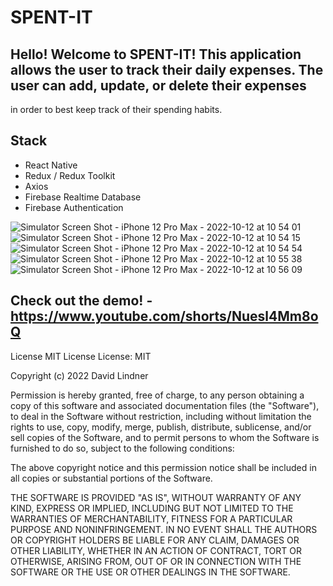 # SPENT-IT

## Hello! Welcome to SPENT-IT! This application allows the user to track their daily expenses. The user can add, update, or delete their expenses
in order to best keep track of their spending habits.

## Stack

- React Native
- Redux / Redux Toolkit
- Axios
- Firebase Realtime Database
- Firebase Authentication

![Simulator Screen Shot - iPhone 12 Pro Max - 2022-10-12 at 10 54 01](https://user-images.githubusercontent.com/65383133/195420447-ba1c9650-1c82-47c2-b0de-832f054ad5b9.png)
![Simulator Screen Shot - iPhone 12 Pro Max - 2022-10-12 at 10 54 15](https://user-images.githubusercontent.com/65383133/195420465-3785bdd8-def9-4acd-a1c2-63a34245723e.png)
![Simulator Screen Shot - iPhone 12 Pro Max - 2022-10-12 at 10 54 54](https://user-images.githubusercontent.com/65383133/195420475-e1009fd0-a3dd-430d-9df1-923be13b4f18.png)
![Simulator Screen Shot - iPhone 12 Pro Max - 2022-10-12 at 10 55 38](https://user-images.githubusercontent.com/65383133/195420479-4cd8e4c5-453b-4281-88c7-affde56d87b6.png)
![Simulator Screen Shot - iPhone 12 Pro Max - 2022-10-12 at 10 56 09](https://user-images.githubusercontent.com/65383133/195420488-56399e77-e4cc-48ab-bf07-2495debb3c46.png)

## Check out the demo! - https://www.youtube.com/shorts/Nuesl4Mm8oQ

License MIT License License: MIT

Copyright (c) 2022 David Lindner

Permission is hereby granted, free of charge, to any person obtaining a copy of this software and associated documentation files (the "Software"), to deal in the Software without restriction, including without limitation the rights to use, copy, modify, merge, publish, distribute, sublicense, and/or sell copies of the Software, and to permit persons to whom the Software is furnished to do so, subject to the following conditions:

The above copyright notice and this permission notice shall be included in all copies or substantial portions of the Software.

THE SOFTWARE IS PROVIDED "AS IS", WITHOUT WARRANTY OF ANY KIND, EXPRESS OR IMPLIED, INCLUDING BUT NOT LIMITED TO THE WARRANTIES OF MERCHANTABILITY, FITNESS FOR A PARTICULAR PURPOSE AND NONINFRINGEMENT. IN NO EVENT SHALL THE AUTHORS OR COPYRIGHT HOLDERS BE LIABLE FOR ANY CLAIM, DAMAGES OR OTHER LIABILITY, WHETHER IN AN ACTION OF CONTRACT, TORT OR OTHERWISE, ARISING FROM, OUT OF OR IN CONNECTION WITH THE SOFTWARE OR THE USE OR OTHER DEALINGS IN THE SOFTWARE.
